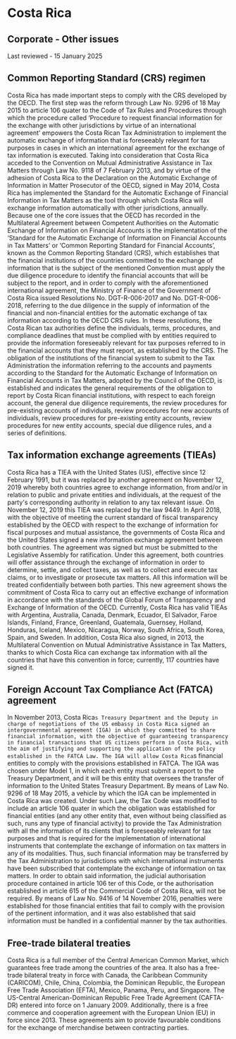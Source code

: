 # Costa Rica
## Corporate - Other issues
Last reviewed - 15 January 2025
## Common Reporting Standard (CRS) regimen
Costa Rica has made important steps to comply with the CRS developed by the OECD.
The first step was the reform through Law No. 9296 of 18 May 2015 to article 106 quater to the Code of Tax Rules and Procedures through which the procedure called ‘Procedure to request financial information for the exchange with other jurisdictions by virtue of an international agreement’ empowers the Costa Rican Tax Administration to implement the automatic exchange of information that is foreseeably relevant for tax purposes in cases in which an international agreement for the exchange of tax information is executed.
Taking into consideration that Costa Rica acceded to the Convention on Mutual Administrative Assistance in Tax Matters through Law No. 9118 of 7 February 2013, and by virtue of the adhesion of Costa Rica to the Declaration on the Automatic Exchange of Information in Matter Prosecutor of the OECD, signed in May 2014, Costa Rica has implemented the Standard for the Automatic Exchange of Financial Information in Tax Matters as the tool through which Costa Rica will exchange information automatically with other jurisdictions, annually.
Because one of the core issues that the OECD has recorded in the Multilateral Agreement between Competent Authorities on the Automatic Exchange of Information on Financial Accounts is the implementation of the ‘Standard for the Automatic Exchange of Information on Financial Accounts in Tax Matters’ or ‘Common Reporting Standard for Financial Accounts’, known as the Common Reporting Standard (CRS), which establishes that the financial institutions of the countries committed to the exchange of information that is the subject of the mentioned Convention must apply the due diligence procedure to identify the financial accounts that will be subject to the report, and in order to comply with the aforementioned international agreement, the Ministry of Finance of the Government of Costa Rica issued Resolutions No. DGT-R-006-2017 and No. DGT-R-006-2018, referring to the due diligence in the supply of information of the financial and non-financial entities for the automatic exchange of tax information according to the OECD CRS rules.
In these resolutions, the Costa Rican tax authorities define the individuals, terms, procedures, and compliance deadlines that must be complied with by entities required to provide the information foreseeably relevant for tax purposes referred to in the financial accounts that they must report, as established by the CRS. The obligation of the institutions of the financial system to submit to the Tax Administration the information referring to the accounts and payments according to the Standard for the Automatic Exchange of Information on Financial Accounts in Tax Matters, adopted by the Council of the OECD, is established and indicates the general requirements of the obligation to report by Costa Rican financial institutions, with respect to each foreign account, the general due diligence requirements, the review procedures for pre-existing accounts of individuals, review procedures for new accounts of individuals, review procedures for pre-existing entity accounts, review procedures for new entity accounts, special due diligence rules, and a series of definitions.
## Tax information exchange agreements (TIEAs)
Costa Rica has a TIEA with the United States (US), effective since 12 February 1991, but it was replaced by another agreement on November 12, 2019 whereby both countries agree to exchange information, from and/or in relation to public and private entities and individuals, at the request of the party's corresponding authority in relation to any tax relevant issue. On November 12, 2019 this TIEA was replaced by the law 9449.
In April 2018, with the objective of meeting the current standard of fiscal transparency established by the OECD with respect to the exchange of information for fiscal purposes and mutual assistance, the governments of Costa Rica and the United States signed a new information exchange agreement between both countries. The agreement was signed but must be submitted to the Legislative Assembly for ratification.
Under this agreement, both countries will offer assistance through the exchange of information in order to determine, settle, and collect taxes, as well as to collect and execute tax claims, or to investigate or prosecute tax matters. All this information will be treated confidentially between both parties.
This new agreement shows the commitment of Costa Rica to carry out an effective exchange of information in accordance with the standards of the Global Forum of Transparency and Exchange of Information of the OECD.
Currently, Costa Rica has valid TIEAs with Argentina, Australia, Canada, Denmark, Ecuador, El Salvador, Faroe Islands, Finland, France, Greenland, Guatemala, Guernsey, Holland, Honduras, Iceland, Mexico, Nicaragua, Norway, South Africa, South Korea, Spain, and Sweden.
In addition, Costa Rica also signed, in 2013, the Multilateral Convention on Mutual Administrative Assistance in Tax Matters, thanks to which Costa Rica can exchange tax information with all the countries that have this convention in force; currently, 117 countries have signed it.
## Foreign Account Tax Compliance Act (FATCA) agreement
In November 2013, Costa Rica`s Treasury Department and the Deputy in charge of negotiations of the US embassy in Costa Rica signed an intergovernmental agreement (IGA) in which they committed to share financial information, with the objective of guaranteeing transparency in financial transactions that US citizens perform in Costa Rica, with the aim of justifying and supporting the application of the policy established in the FATCA Law. The IGA will allow Costa Rica`s financial entities to comply with the provisions established in FATCA. The IGA was chosen under Model 1, in which each entity must submit a report to the Treasury Department, and it will be this entity that oversees the transfer of information to the United States Treasury Department.
By means of Law No. 9296 of 18 May 2015, a vehicle by which the IGA can be implemented in Costa Rica was created. Under such Law, the Tax Code was modified to include an article 106 quater in which the obligation was established for financial entities (and any other entity that, even without being classified as such, runs any type of financial activity) to provide the Tax Administration with all the information of its clients that is foreseeably relevant for tax purposes and that is required for the implementation of international instruments that contemplate the exchange of information on tax matters in any of its modalities. Thus, such financial information may be transferred by the Tax Administration to jurisdictions with which international instruments have been subscribed that contemplate the exchange of information on tax matters.
In order to obtain said information, the judicial authorisation procedure contained in article 106 ter of this Code, or the authorisation established in article 615 of the Commercial Code of Costa Rica, will not be required.
By means of Law No. 9416 of 14 November 2016, penalties were established for those financial entities that fail to comply with the provision of the pertinent information, and it was also established that said information must be handled in a confidential manner by the tax authorities.
## Free-trade bilateral treaties
Costa Rica is a full member of the Central American Common Market, which guarantees free trade among the countries of the area. It also has a free-trade bilateral treaty in force with Canada, the Caribbean Community (CARICOM), Chile, China, Colombia, the Dominican Republic, the European Free Trade Association (EFTA), Mexico, Panama, Peru, and Singapore. The US-Central American-Dominican Republic Free Trade Agreement (CAFTA-DR) entered into force on 1 January 2009. Additionally, there is a free commerce and cooperation agreement with the European Union (EU) in force since 2013. These agreements aim to provide favourable conditions for the exchange of merchandise between contracting parties.
